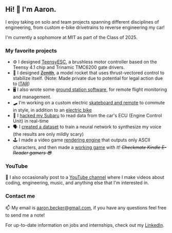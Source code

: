## Hi! 👋 I'm Aaron.

I enjoy taking on solo and team projects spanning different disciplines of engineering, from custom e-bike drivetrains to reverse engineering my car!

I'm currently a sophomore at MIT as part of the Class of 2025.

### My favorite projects

- ⚙️ I designed [TeensyESC](https://github.com/aaroexxt/TeensyESC), a brushless motor controller based on the Teensy 4.1 chip and Trinamic TMC6200 gate drivers.
- 🚀 I designed ~~[Zenith](https://github.com/aaroexxt/TVCRocket)~~, a model rocket that uses thrust-vectored control to stabilize itself. (Note: Made private due to potential for legal action due to [ITAR](https://en.wikipedia.org/wiki/International_Traffic_in_Arms_Regulations))
- 🖥️ I also wrote some [ground station software](https://github.com/aaroexxt/RocketGroundStation), for remote flight monitoring and management.
- 🛹 I'm working on a custom electric [skateboard and remote](https://github.com/aaroexxt/ESkateOS) to commute in style, in addition to an [electric bike](https://github.com/aaroexxt/BikeOSMKII)
- 🚗 I [hacked my Subaru](https://github.com/aaroexxt/CarHacking) to read data from the car's ECU (Engine Control Unit) in real-time
- 🗣 I [created a dataset](https://github.com/aaroexxt/tacotron/tree/master/AASet-1.0) to train a neural network to synthesize my voice (the results are only mildly scary)
- 🕹️ I made a video game [rendering engine](https://github.com/aaroexxt/ASCII-Physics-Engine) that outputs only ASCII characters, and then made a [working game](https://www.aaronbecker.tech/projects/code/platformedv5/) with it! ~~*Checkmate Kindle E-Reader gamers 😎*~~

### YouTube

🎥 I also occasionally post to a [YouTube channel](https://www.youtube.com/channel/UCqDrVuzqneQY3KwUUoAEITA) where I make videos about coding, engineering, music, and anything else that I'm interested in.

### Contact me

📫 My email is [aaron.becker@gmail.com](mailto:aaron.becker@gmail.com), if you have any questions feel free to send me a note!

For up-to-date information on jobs and internships, check out my [LinkedIn](https://www.linkedin.com/in/aaron-m-becker/).
